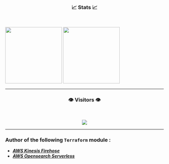<!DOCTYPE html>
<html>
<body>
<h3 align="center">📈 Stats 📈</h3> 
<br>

<p float="left">
<img style="max-width: 100%;" height="180px" src="https://github-readme-stats-git-masterrstaa-rickstaa.vercel.app/api?username=fdmsantos&show_icons=true&theme=blue-green&custom_title=My+GitHub+Stats">
<img style="max-width: 100%;" height="180px" src="https://github-readme-stats-git-masterrstaa-rickstaa.vercel.app/api/top-langs/?username=fdmsantos&theme=blue-green&langs_count=5&custom_title=My+Programming+Languages&layout=compact"
</p>
<hr> 

<h3 align="center">👁️ Visitors 👁️</h3><br>

<p align="center">
<img style="max-width: 100%;" src="https://profile-counter.glitch.me/fdmsantos/count.svg">
</p>

<hr> 
<h3 align="left">Author of the following <code class="inlinecode">Terraform</code> module :</h3> 
<ul>
  <li><i><b><a target="_blank" href="https://github.com/fdmsantos/terraform-aws-kinesis-firehose">AWS Kinesis Firehose</a></b></i></li>
  <li><i><b><a target="_blank" href="hhttps://github.com/fdmsantos/terraform-aws-opensearch-serverless">AWS Opensearch Serverless</a></b></i></li>
</ul>
</body>
</html>

